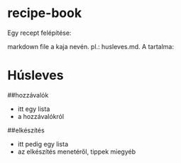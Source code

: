 # recipe-book

Egy recept felépítése:

markdown file a kaja nevén. pl.: husleves.md.
A tartalma:

# Húsleves

##hozzávalók

 - itt egy lista
 - a hozzávalókról

##elkészítés

 - itt pedig egy lista
 - az elkészítés menetéről, tippek miegyéb 
